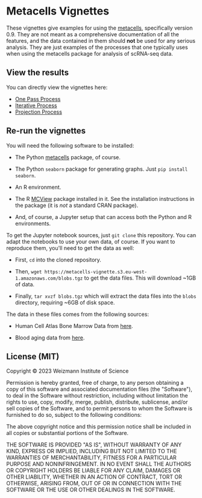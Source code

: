 # Metacells Vignettes

These vignettes give examples for using the [metacells](https://github.com/tanaylab/metacells), specifically version
0.9. They are not meant as a comprehensive documentation of all the features, and the data contained in them should
**not** be used for any serious analysis. They are just examples of the processes that one typically uses when using the
metacells package for analysis of scRNA-seq data.

## View the results

You can directly view the vignettes here:

* [One Pass Process](https://tanaylab.github.io/metacells-vignettes/one-pass.html)
* [Iterative Process](https://tanaylab.github.io/metacells-vignettes/iterative.html)
* [Projection Process](https://tanaylab.github.io/metacells-vignettes/projection.html)

## Re-run the vignettes

You will need the following software to be installed:

* The Python [metacells](https://github.com/tanaylab/metacells) package, of course.

* The Python `seaborn` package for generating graphs. Just `pip install seaborn`.

* An R environment.

* The R [MCView](https://github.com/tanaylab/MCView) package installed in it. See the installation instructions in the
  package (it is *not* a standard CRAN package).

* And, of course, a Jupyter setup that can access both the Python and R environments.

To get the Jupyter notebook sources, just `git clone` this repository. You can adapt the notebooks to use your own data,
of course. If you want to reproduce them, you'll need to get the data as well:

* First, `cd` into the cloned repository.

* Then, `wget https://metacells-vignette.s3.eu-west-1.amazonaws.com/blobs.tgz` to get the data files. This will download ~1GB of data.

* Finally, `tar xvzf blobs.tgz` which will extract the data files into the `blobs` directory, requiring ~6GB of disk space.

The data in these files comes from the following sources:

* Human Cell Atlas Bone Marrow Data from
  [here](https://data.humancellatlas.org/explore/projects/cc95ff89-2e68-4a08-a234-480eca21ce79?catalog=dcp1).

* Blood aging data from [here](https://elifesciences.org/articles/79363).

License (MIT)
-------------

Copyright © 2023 Weizmann Institute of Science

Permission is hereby granted, free of charge, to any person obtaining a copy of this software and associated
documentation files (the "Software"), to deal in the Software without restriction, including without limitation the
rights to use, copy, modify, merge, publish, distribute, sublicense, and/or sell copies of the Software, and to permit
persons to whom the Software is furnished to do so, subject to the following conditions:

The above copyright notice and this permission notice shall be included in all copies or substantial portions of the
Software.

THE SOFTWARE IS PROVIDED "AS IS", WITHOUT WARRANTY OF ANY KIND, EXPRESS OR IMPLIED, INCLUDING BUT NOT LIMITED TO THE
WARRANTIES OF MERCHANTABILITY, FITNESS FOR A PARTICULAR PURPOSE AND NONINFRINGEMENT. IN NO EVENT SHALL THE AUTHORS OR
COPYRIGHT HOLDERS BE LIABLE FOR ANY CLAIM, DAMAGES OR OTHER LIABILITY, WHETHER IN AN ACTION OF CONTRACT, TORT OR
OTHERWISE, ARISING FROM, OUT OF OR IN CONNECTION WITH THE SOFTWARE OR THE USE OR OTHER DEALINGS IN THE SOFTWARE.
